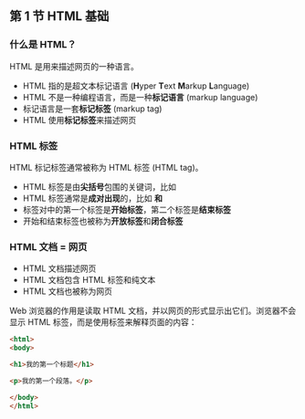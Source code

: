 ## 第 1 节 HTML 基础

### 什么是 HTML？

HTML 是用来描述网页的一种语言。
* HTML 指的是超文本标记语言 (**H**yper **T**ext **M**arkup **L**anguage)
* HTML 不是一种编程语言，而是一种**标记语言** (markup language)
* 标记语言是一套**标记标签** (markup tag)
* HTML 使用**标记标签**来描述网页

### HTML 标签

HTML 标记标签通常被称为 HTML 标签 (HTML tag)。
* HTML 标签是由**尖括号**包围的关键词，比如 <html>
* HTML 标签通常是**成对出现**的，比如 <b> 和 </b>
* 标签对中的第一个标签是**开始标签**，第二个标签是**结束标签**
* 开始和结束标签也被称为**开放标签**和**闭合标签**

### HTML 文档 = 网页

* HTML 文档描述网页
* HTML 文档包含 HTML 标签和纯文本
* HTML 文档也被称为网页

Web 浏览器的作用是读取 HTML 文档，并以网页的形式显示出它们。浏览器不会显示 HTML 标签，而是使用标签来解释页面的内容：
```html
<html>
<body>

<h1>我的第一个标题</h1>

<p>我的第一个段落。</p>

</body>
</html>
```
